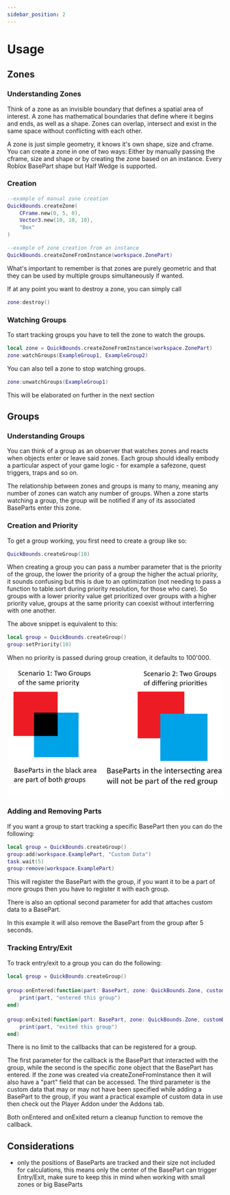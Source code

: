 ```yaml
---
sidebar_position: 2
---
```


# Usage

## Zones

### Understanding Zones

Think of a zone as an invisible boundary that defines a spatial area of interest. A zone has mathematical boundaries that define where it begins and ends, as well as a shape. Zones can overlap, intersect and exist in the same space without conflicting with each other.

A zone is just simple geometry, it knows it's own shape, size and cframe. You can create a zone in one of two ways: Either by manually passing the cframe, size and shape or by creating the zone based on an instance. Every Roblox BasePart shape but Half Wedge is supported.

### Creation

```lua
--example of manual zone creation
QuickBounds.createZone(
    CFrame.new(0, 5, 0),
    Vector3.new(10, 10, 10),
    "Box"
)
```

```lua
--example of zone creation from an instance
QuickBounds.createZoneFromInstance(workspace.ZonePart)
```

What's important to remember is that zones are purely geometric and that they can be used by multiple groups simultaneously if wanted.

If at any point you want to destroy a zone, you can simply call

```lua
zone:destroy()
```

### Watching Groups

To start tracking groups you have to tell the zone to watch the groups.

```lua
local zone = QuickBounds.createZoneFromInstance(workspace.ZonePart)
zone:watchGroups(ExampleGroup1, ExampleGroup2)
```

You can also tell a zone to stop watching groups.

```lua
zone:unwatchGroups(ExampleGroup1)
```

This will be elaborated on further in the next section

## Groups

### Understanding Groups

You can think of a group as an observer that watches zones and reacts when objects enter or leave said zones. Each group should ideally embody a particular aspect of your game logic - for example a safezone, quest triggers, traps and so on.

The relationship between zones and groups is many to many, meaning any number of zones can watch any number of groups. When a zone starts watching a group, the group will be notified if any of its associated BaseParts enter this zone.

### Creation and Priority

To get a group working, you first need to create a group like so:

```lua
QuickBounds.createGroup(10)
```

When creating a group you can pass a number parameter that is the priority of the group, the lower the priority of a group the higher the actual priority, it sounds confusing but this is due to an optimization (not needing to pass a function to table.sort during priority resolution, for those who care). So groups with a lower priority value get prioritized over groups with a higher priority value, groups at the same priority can coexist without interferring with one another.

The above snippet is equivalent to this:

```lua
local group = QuickBounds.createGroup()
group:setPriority(10)
```

When no priority is passed during group creation, it defaults to 100'000.

![Priority](priorities.png)

### Adding and Removing Parts

If you want a group to start tracking a specific BasePart then you can do the following:

```lua
local group = QuickBounds.createGroup()
group:add(workspace.ExamplePart, "Custom Data")
task.wait(5)
group:remove(workspace.ExamplePart)
```

This will register the BasePart with the group, if you want it to be a part of more groups then you have to register it with each group.

There is also an optional second parameter for add that attaches custom data to a BasePart.

In this example it will also remove the BasePart from the group after 5 seconds.

### Tracking Entry/Exit

To track entry/exit to a group you can do the following:

```lua
local group = QuickBounds.createGroup()

group:onEntered(function(part: BasePart, zone: QuickBounds.Zone, customData: any?)
    print(part, "entered this group")
end)

group:onExited(function(part: BasePart, zone: QuickBounds.Zone, customData: any?)
    print(part, "exited this group")
end)
```

There is no limit to the callbacks that can be registered for a group.

The first parameter for the callback is the BasePart that interacted with the group, while the second is the specific zone object that the BasePart has entered. If the zone was created via createZoneFromInstance then it will also have a "part" field that can be accessed. The third parameter is the custom data that may or may not have been specified while adding a BasePart to the group, if you want a practical example of custom data in use then check out the Player Addon under the Addons tab.

Both onEntered and onExited return a cleanup function to remove the callback.

## Considerations

- only the positions of BaseParts are tracked and their size not included for calculations, this means only the center of the BasePart can trigger Entry/Exit, make sure to keep this in mind when working with small zones or big BaseParts